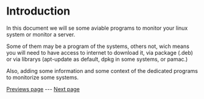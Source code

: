 # Introduction

In this document we will se some aviable programs to monitor your linux system or monitor a server.

Some of them may be a program of the systems, others not, wich means you will need to have access to internet to download it, via package (.deb) or via librarys (apt-update as default, dpkg in some systems, or pamac.)

Also, adding some information and some context of the dedicated programs to monitorize some systems.

[Previews page](README.md)  ---  [Next page](doc.md)
